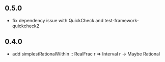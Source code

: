 0.5.0
-----
* fix dependency issue with QuickCheck and test-framework-quickcheck2

0.4.0
-----
* add simplestRationalWithin :: RealFrac r => Interval r -> Maybe Rational
